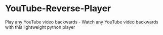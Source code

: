 # YouTube-Reverse-Player
Play any YouTube video backwards -  Watch any YouTube video backwards with this lightweight python player
